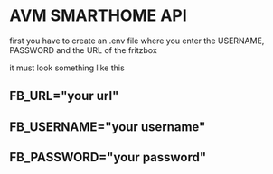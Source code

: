 AVM SMARTHOME API
=================

first you have to create an .env file where you enter the USERNAME, PASSWORD and the URL of the fritzbox

it must look something like this

FB_URL="your url"
-----------------
FB_USERNAME="your username"
---------------------------
FB_PASSWORD="your password"
---------------------------